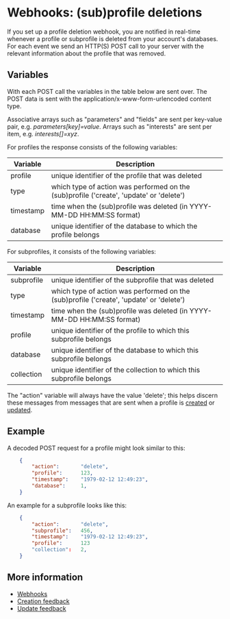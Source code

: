 # Webhooks: (sub)profile deletions

If you set up a profile deletion webhook, you are notified in real-time
whenever a profile or subprofile is deleted from your account's databases.
For each event we send an HTTP(S) POST call to your server with the 
relevant information about the profile that was removed.

## Variables

With each POST call the variables in the table below are sent over. The 
POST data is sent with the application/x-www-form-urlencoded content type.

Associative arrays such as "parameters" and "fields" are sent per key-value pair,
e.g. *parameters[key]=value*.
Arrays such as "interests" are sent per item, e.g. *interests[]=xyz*.

For profiles the response consists of the following variables:

| Variable  | Description                                                                             |
|-----------|-----------------------------------------------------------------------------------------|
| profile   | unique identifier of the profile that was deleted                                       |    
| type      | which type of action was performed on the (sub)profile ('create', 'update' or 'delete') |
| timestamp | time when the (sub)profile was deleted (in YYYY-MM-DD HH:MM:SS format)                  |
| database  | unique identifier of the database to which the profile belongs                          |

For subprofiles, it consists of the following variables:

| Variable   | Description                                                                             |
|------------|-----------------------------------------------------------------------------------------|
| subprofile | unique identifier of the subprofile that was deleted                                    |
| type       | which type of action was performed on the (sub)profile ('create', 'update' or 'delete') |
| timestamp  | time when the (sub)profile was deleted (in YYYY-MM-DD HH:MM:SS format)                  |
| profile    | unique identifier of the profile to which this subprofile belongs                       |
| database   | unique identifier of the database to which this subprofile belongs                      |
| collection | unique identifier of the collection to which this subprofile belongs                    |

The "action" variable will always have the value 'delete'; this helps discern
these messages from messages that are sent when a profile is
[created](webhook-creates) or [updated](webhook-updates).

## Example

A decoded POST request for a profile might look similar to this:

```json
    {
        "action":       "delete",
        "profile":      123,
        "timestamp":    "1979-02-12 12:49:23",
        "database":     1,
    }
```
    
An example for a subprofile looks like this:

```json
    {
        "action":       "delete",
        "subprofile":   456,
        "timestamp":    "1979-02-12 12:49:23",
        "profile":      123
        "collection":   2,
    }
```

## More information

* [Webhooks](./webhooks)
* [Creation feedback](./webhook-creates)
* [Update feedback](./webhook-updates)

